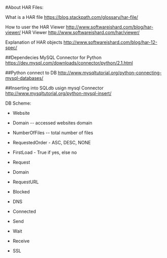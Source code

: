 #About HAR Files:


What is a HAR file https://blog.stackpath.com/glossary/har-file/

How to user the HAR Viewer http://www.softwareishard.com/blog/har-viewer/
HAR Viewer http://www.softwareishard.com/har/viewer/

Explanation of HAR objects http://www.softwareishard.com/blog/har-12-spec/



##Dependecies
MySQL Connector for Python
https://dev.mysql.com/downloads/connector/python/2.1.html



##Python connect to DB
http://www.mysqltutorial.org/python-connecting-mysql-databases/

##Inserting into SQLdb usign mysql Connector
http://www.mysqltutorial.org/python-mysql-insert/


DB Scheme:
* Website
 * Domain -- accessed websites domain
 * NumberOfFiles -- total number of files
 * RequestedOrder - ASC, DESC, NONE
 * FirstLoad - True if yes, else no


* Request
 * Domain
 * RequestURL
 * Blocked
 * DNS
 * Connected 
 * Send 
 * Wait
 * Receive
 * SSL
